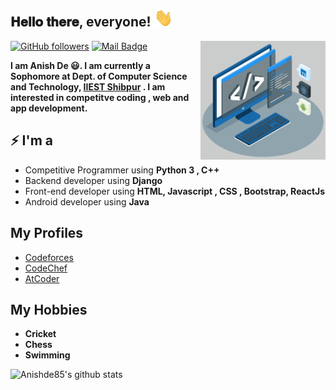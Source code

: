 <h2> 𝐇𝐞𝐥𝐥𝐨 𝐭𝐡𝐞𝐫𝐞, everyone! <img src="https://github.com/Anishde85/Anishde85/blob/main/Hi.gif" width="30px"></h2>
<img align='right' src='https://github.com/Anishde85/Anishde85/blob/main/techstack.gif' width='200"'>

[![GitHub followers](https://img.shields.io/github/followers/Anishde85?label=Follow&style=social)](https://github.com/Anishde85/?tab=followers)
[![Mail Badge](https://img.shields.io/badge/-anishde85@gmail.com-0078D4?style=flat&logo=Microsoft-Outlook&logoColor=white&link=mailto:anishde85@gmail.com)](mailto:anishde85@gmail.com)

**I am Anish De 😃. I am currently a Sophomore at Dept. of Computer Science and Technology, [IIEST Shibpur](https://www.iiests.ac.in/IIEST/) . I am interested in competitve coding , web and app development.**

## ⚡ I'm a
- Competitive Programmer using **Python 3 , C++**
- Backend developer using **Django**
- Front-end developer using **HTML, Javascript , CSS , Bootstrap, ReactJs**
- Android developer using **Java**

## My Profiles
- [Codeforces](https://codeforces.com/profile/anishde85)
- [CodeChef](https://www.codechef.com/users/anish85)
- [AtCoder](https://atcoder.jp/users/anishde85)

## My Hobbies
- **Cricket**
- **Chess**
- **Swimming**

<img alt="Anishde85's github stats" src="https://github-readme-stats.vercel.app/api?username=Anishde85&&show_icons=true&title_color=ffffff&icon_color=bb2acf&text_color=daf7dc&bg_color=151515" >
